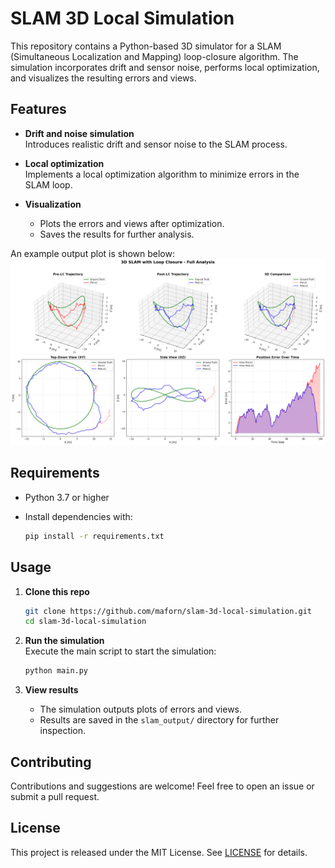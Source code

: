 # SLAM 3D Local Simulation

This repository contains a Python-based 3D simulator for a SLAM (Simultaneous Localization and Mapping) loop-closure algorithm. The simulation incorporates drift and sensor noise, performs local optimization, and visualizes the resulting errors and views.

## Features

- **Drift and noise simulation**  
  Introduces realistic drift and sensor noise to the SLAM process.

- **Local optimization**  
  Implements a local optimization algorithm to minimize errors in the SLAM loop.

- **Visualization**  
  - Plots the errors and views after optimization.  
  - Saves the results for further analysis.

An example output plot is shown below:
![Example Output](slam_output/00_full_analysis.png)

## Requirements

- Python 3.7 or higher  
- Install dependencies with:

  ```bash
  pip install -r requirements.txt
  ```

## Usage

1. **Clone this repo**  
   ```bash
   git clone https://github.com/maforn/slam-3d-local-simulation.git
   cd slam-3d-local-simulation
   ```

2. **Run the simulation**  
   Execute the main script to start the simulation:

   ```bash
   python main.py
   ```

3. **View results**  
   - The simulation outputs plots of errors and views.  
   - Results are saved in the `slam_output/` directory for further inspection.

## Contributing

Contributions and suggestions are welcome! Feel free to open an issue or submit a pull request.

## License

This project is released under the MIT License. See [LICENSE](LICENSE) for details.
